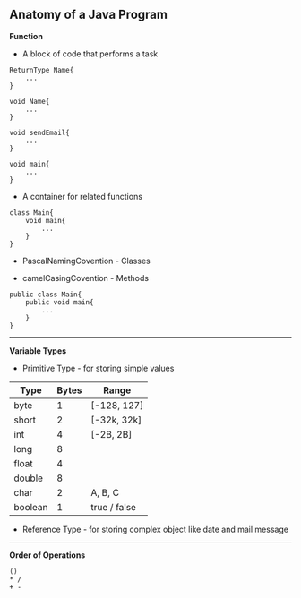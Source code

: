 ## Anatomy of a Java Program
**Function**

- A block of code that performs a task
```
ReturnType Name{
	...
}

void Name{
	...
}

void sendEmail{
	...
}

void main{
	...
}
```

- A container for related functions
```
class Main{
	void main{
		...
	}
}
```
- PascalNamingCovention - Classes

- camelCasingCovention - Methods
```
public class Main{
	public void main{
		...
	}
}
```
___
**Variable Types**

- Primitive Type - for storing simple values

Type | Bytes | Range
---- | ----  | ----
byte | 1 | [-128, 127]
short| 2 | [-32k, 32k]
int  | 4 | [-2B, 2B]
long | 8 | 
float| 4 | 
double| 8 | 
char | 2 | A, B, C
boolean| 1 | true / false

- Reference Type - for storing complex object like date and mail message
___
**Order of Operations**
```
()
* /
+ -
```
